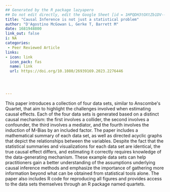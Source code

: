 ```yaml
---
## Generated by the R package lazyapero
## Do not edit directly, edit the Google Sheet [id = 1HPQDH3tOXtZb1DV--8wR9CKAzUz5aywWc2vM3OQ5SrU]
title: "Causal Inference is not just a statistical problem"
author: "D'Agostino McGowan L, Gerke T, Barrett M"
date: 1681948800
link_out: false
i: NA
categories:
 - Peer Reviewed Article
links:
- icon: link
  icon_pack: fas
  name: link
  url: https://doi.org/10.1080/26939169.2023.2276446




---
```


This paper introduces a collection of four data sets, similar to Anscombe's Quartet, that aim to highlight the challenges involved when estimating causal effects. Each of the four data sets is generated based on a distinct causal mechanism: the first involves a collider, the second involves a confounder, the third involves a mediator, and the fourth involves the induction of M-Bias by an included factor. The paper includes a mathematical summary of each data set, as well as directed acyclic graphs that depict the relationships between the variables. Despite the fact that the statistical summaries and visualizations for each data set are identical, the true causal effect differs, and estimating it correctly requires knowledge of the data-generating mechanism. These example data sets can help practitioners gain a better understanding of the assumptions underlying causal inference methods and emphasize the importance of gathering more information beyond what can be obtained from statistical tools alone. The paper also includes R code for reproducing all figures and provides access to the data sets themselves through an R package named quartets.

